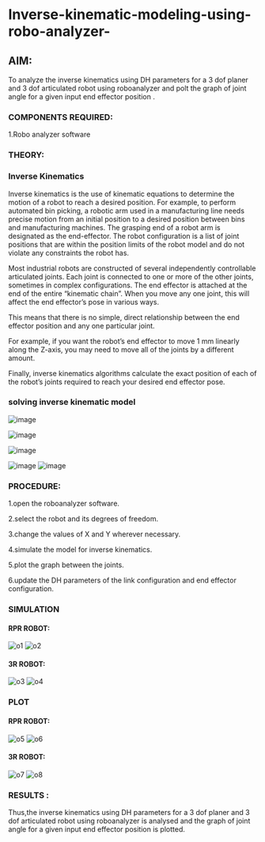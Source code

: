 # Inverse-kinematic-modeling-using-robo-analyzer-

 
## AIM: 
To analyze the inverse kinematics using DH parameters for a 3 dof planer and 3 dof articulated robot using roboanalyzer and polt the graph of joint angle for a given  input end effector position .


### COMPONENTS REQUIRED:
1.Robo analyzer software  


### THEORY: 
  
### Inverse Kinematics
 

Inverse kinematics is the use of kinematic equations to determine the motion of a robot to reach a desired position. For example, to perform automated bin picking, a robotic arm used in a manufacturing line needs precise motion from an initial position to a desired position between bins and manufacturing machines. The grasping end of a robot arm is designated as the end-effector. The robot configuration is a list of joint positions that are within the position limits of the robot model and do not violate any constraints the robot has.

 Most industrial robots are constructed of several independently controllable articulated joints. Each joint is connected to one or more of the other joints, sometimes in complex configurations. The end effector is attached at the end of the entire “kinematic chain”. When you move any one joint, this will affect the end effector’s pose in various ways.

This means that there is no simple, direct relationship between the end effector position and any one particular joint.

For example, if you want the robot’s end effector to move 1 mm linearly along the Z-axis, you may need to move all of the joints by a different amount.

Finally, inverse kinematics algorithms calculate the exact position of each of the robot’s joints required to reach your desired end effector pose.

### solving inverse kinematic model 
![image](https://user-images.githubusercontent.com/36288975/170622829-3fe97ef7-8ef1-44af-afae-b0954871aa0c.png)


![image](https://user-images.githubusercontent.com/36288975/170622902-f48fd9c7-f2ec-4fd5-904b-ea51be8298c3.png)

![image](https://user-images.githubusercontent.com/36288975/170622934-a3fd7f77-7eb2-4408-b66d-d6e3adbd1f99.png)

![image](https://user-images.githubusercontent.com/36288975/170622982-9c4d8b23-1563-4e17-9616-87bcc4f4501d.png)
![image](https://user-images.githubusercontent.com/36288975/170623020-f27efc12-bb58-4f62-840d-af544ac6689e.png)

### PROCEDURE:
1.open the roboanalyzer software.

2.select the robot and its degrees of freedom.

3.change the values of X and Y wherever necessary.

4.simulate the model for inverse kinematics.

5.plot the graph between the joints.

6.update the DH parameters of the link configuration and end effector configuration.







### SIMULATION 
#### RPR ROBOT:
 ![o1](https://github.com/LATHIKESHWARAN/Inverse-kinematic-modeling-using-robo-analyzer-/assets/119393556/8528f5f3-7b21-4e91-a594-7e189a270c4b)
![o2](https://github.com/LATHIKESHWARAN/Inverse-kinematic-modeling-using-robo-analyzer-/assets/119393556/c4dcb550-b0e4-4a56-b363-0fdaafe1b4c3)
#### 3R ROBOT:
![o3](https://github.com/LATHIKESHWARAN/Inverse-kinematic-modeling-using-robo-analyzer-/assets/119393556/a09e5669-07b3-4fcf-9130-100e4c4d141e)
![o4](https://github.com/LATHIKESHWARAN/Inverse-kinematic-modeling-using-robo-analyzer-/assets/119393556/0260bb68-d276-46dc-9337-fb2005c60669)

 
 
 
 
 ### PLOT 
 #### RPR ROBOT:
 ![o5](https://github.com/LATHIKESHWARAN/Inverse-kinematic-modeling-using-robo-analyzer-/assets/119393556/b20442d7-e37a-448d-9391-3fc94dca9af9)
![o6](https://github.com/LATHIKESHWARAN/Inverse-kinematic-modeling-using-robo-analyzer-/assets/119393556/288cc49c-3c31-4fc8-af11-8c23b1eb5b3c)
#### 3R ROBOT:
 ![o7](https://github.com/LATHIKESHWARAN/Inverse-kinematic-modeling-using-robo-analyzer-/assets/119393556/c49affb0-a25a-46ce-9329-51b4ba2984d5)
![o8](https://github.com/LATHIKESHWARAN/Inverse-kinematic-modeling-using-robo-analyzer-/assets/119393556/7b1b3e9a-c6b7-4383-86da-3a898a8121a9)

 
 
 
 
 
 
 
 
 

 
 














### RESULTS :  
Thus,the inverse kinematics using DH parameters for a 3 dof planer and 3 dof articulated robot using roboanalyzer is analysed and the graph of joint angle for a given input end effector position is plotted.
